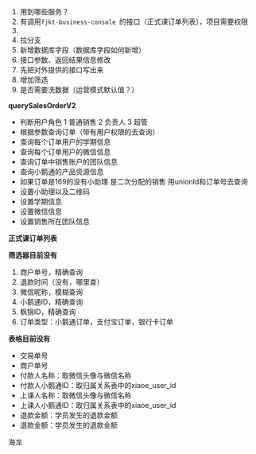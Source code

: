 1. 用到哪些服务？
2. 有调用`fjkt-business-console `的接口（正式课订单列表），项目需要权限
3. 
4. 拉分支
5. 新增数据库字段（数据库字段如何新增）
6. 接口参数、返回结果信息修改
7. 先把对外提供的接口写出来
8. 增加筛选
9. 是否需要洗数据（运营模式默认值？）

**querySalesOrderV2**

- 判断用户角色 1 普通销售 2 负责人 3 超管
- 根据参数查询订单（带有用户权限的去查询）
- 查询每个订单用户的学期信息
- 查询每个订单用户的微信信息
- 查询订单中销售账户的团队信息
- 查询小鹅通的产品资源信息
- 如果订单是169的没有小助理 是二次分配的销售 用unionId和订单号去查询
- 设置小助理以及二维码
- 设置学期信息
- 设置微信信息
- 设置销售所在团队信息

**正式课订单列表**

**筛选器目前没有**

1. 商户单号，精确查询
2. 退款时间（没有，哪里查）
3. 微信昵称，模糊查询
4. 小鹅通ID，精确查询
5. 枫锦ID，精确查询
6. 订单类型：小鹅通订单，支付宝订单，银行卡订单

**表格目前没有**

- 交易单号
- 商户单号
- 付款人名称：取微信头像与微信名称
- 付款人小鹅通ID：取归属关系表中的xiaoe_user_id
- 上课人名称：取微信头像与微信名称
- 上课人小鹅通ID：取归属关系表中的xiaoe_user_id
- 退款金额：学员发生的退款金额
- 退款金额：学员发生的退款金额

海龙

